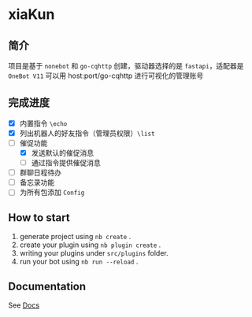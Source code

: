 # xiaKun

## 简介

项目是基于 `nonebot` 和 `go-cqhttp` 创建，驱动器选择的是 `fastapi`，适配器是 `OneBot V11` 
可以用 host:port/go-cqhttp 进行可视化的管理账号

## 完成进度

- [x] 内置指令 `\echo`
- [x] 列出机器人的好友指令（管理员权限）`\list`
- [ ] 催促功能
  - [x] 发送默认的催促消息
  - [ ] 通过指令提供催促消息
- [ ] 群聊日程待办
- [ ] 备忘录功能
- [ ] 为所有包添加 `Config`

## How to start

1. generate project using `nb create` .
2. create your plugin using `nb plugin create` .
3. writing your plugins under `src/plugins` folder.
4. run your bot using `nb run --reload` .

## Documentation

See [Docs](https://v2.nonebot.dev/)
